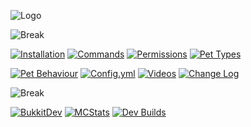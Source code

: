 ![Logo](http://dev.bukkit.org/media/images/52/979/Title.png)

![Break](http://dev.bukkit.org/media/images/59/204/Line_Break_PNG.png)

[![Installation](http://dev.bukkit.org/media/images/59/339/Installation_PNG.png)](https://github.com/DSH105/EchoPet/wiki/Installation)
[![Commands](http://dev.bukkit.org/media/images/59/337/Commands_PNG.png)](https://github.com/DSH105/EchoPet/wiki/Commands)
[![Permissions](http://dev.bukkit.org/media/images/59/340/Permissions_PNG.png)](https://github.com/DSH105/EchoPet/wiki/Permissions)
[![Pet Types](http://dev.bukkit.org/media/images/59/342/Pet_Types_PNG.png)](https://github.com/DSH105/EchoPet/wiki/Pet-Types)

[![Pet Behaviour](http://dev.bukkit.org/media/images/59/341/Pet_Behvaiour_PNG.png)](https://github.com/DSH105/EchoPet/wiki/Pet-Behaviour)
[![Config.yml](http://dev.bukkit.org/media/images/59/338/Configyml_PNG.png)](https://github.com/DSH105/EchoPet/wiki/Config.yml)
[![Videos](http://dev.bukkit.org/media/images/59/344/Videos_PNG.png)](https://github.com/DSH105/EchoPet/wiki/Videos)
[![Change Log](http://dev.bukkit.org/media/images/59/336/Change_Log_PNG.png)](https://github.com/DSH105/EchoPet/wiki/Change-Log)

![Break](http://dev.bukkit.org/media/images/59/204/Line_Break_PNG.png)</center>

[![BukkitDev](http://dev.bukkit.org/media/images/59/381/BukkitDev_PNG.png)](http://dev.bukkit.org/bukkit-plugins/echopet)
[![MCStats](http://dev.bukkit.org/media/images/59/380/MCStats_PNG.png)](http://mcstats.org/plugin/echopet)
[![Dev Builds](http://dev.bukkit.org/media/images/59/835/Dev_Builds_PNG.png)](http://echopet.hawkfalcon.com/view/DSH105/job/EchoPet/)
